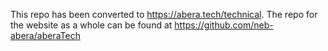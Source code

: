 This repo has been converted to https://abera.tech/technical. The repo for the website as a whole can be found at https://github.com/neb-abera/aberaTech
